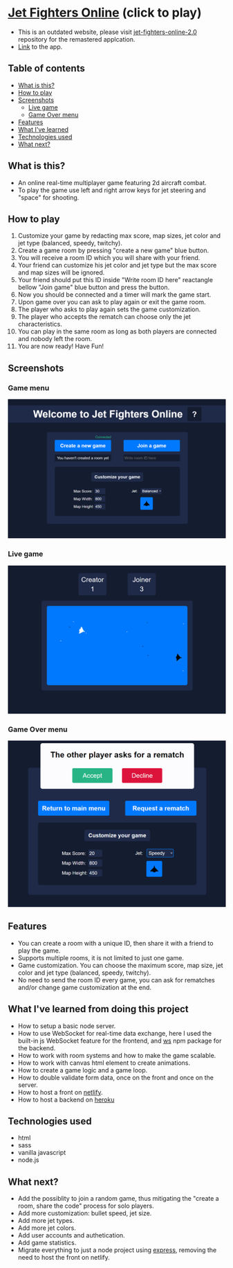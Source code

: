 # [Jet Fighters Online](https://objective-easley-303f76.netlify.app/) (click to play)
- This is an outdated website, please visit [jet-fighters-online-2.0](https://github.com/Dan-Lucian/jet-fighters-online-2.0) repository for the remastered applcation.
- [Link](https://objective-easley-303f76.netlify.app/) to the app.

## Table of contents

- [What is this?](#what-is-this)
- [How to play](#how-to-play)
- [Screenshots](#screenshots)
  - [Live game](#live-game)
  - [Game Over menu](#game-over-menu)
- [Features](#features)
- [What I've learned](#what-ive-learned-from-doing-this-project)
- [Technologies used](#technologies-used)
- [What next?](#what-next)

## What is this?
* An online real-time multiplayer game featuring 2d aircraft combat.
* To play the game use left and right arrow keys for jet steering and "space" for shooting.

## How to play
1. Customize your game by redacting max score, map sizes, jet color and jet type (balanced, speedy, twitchy).
2. Create a game room by pressing "create a new game" blue button.
3. You will receive a room ID which you will share with your friend.
4. Your friend can customize his jet color and jet type but the max score and map sizes will be ignored.
5. Your friend should put this ID inside "Write room ID here" reactangle bellow "Join game" blue button and press the button.
6. Now you should be connected and a timer will mark the game start.
7. Upon game over you can ask to play again or exit the game room.
8. The player who asks to play again sets the game customization.
9. The player who accepts the rematch can choose only the jet characteristics.
10. You can play in the same room as long as both players are connected and nobody left the room.
11. You are now ready! Have Fun!

## Screenshots

### Game menu
![alt text](https://raw.githubusercontent.com/Dan-Lucian/Jet-Fighters-online/main/design/Game-menu.png "Game menu")

### Live game
![alt text](https://raw.githubusercontent.com/Dan-Lucian/Jet-Fighters-online/main/design/Game-going.png "Game")

### Game Over menu
![alt text](https://raw.githubusercontent.com/Dan-Lucian/Jet-Fighters-online/main/design/Game-over-menu.png "Game-over")

## Features
* You can create a room with a unique ID, then share it with a friend to play the game.
* Supports multiple rooms, it is not limited to just one game.
* Game customization. You can choose the maximum score, map size, jet color and jet type (balanced, speedy, twitchy).
* No need to send the room ID every game, you can ask for rematches and/or change game customization at the end.

## What I've learned from doing this project
* How to setup a basic node server.
* How to use WebSocket for real-time data exchange, here I used the built-in js WebSocket feature for the frontend, and [ws](https://www.npmjs.com/package/ws) npm package for the backend.
* How to work with room systems and how to make the game scalable.
* How to work with canvas html element to create animations.
* How to create a game logic and a game loop.
* How to double validate form data, once on the front and once on the server.
* How to host a front on [netlify](https://www.netlify.com/).
* How to host a backend on [heroku](https://www.heroku.com/)

## Technologies used
* html
* sass
* vanilla javascript
* node.js

## What next?
* Add the possiblity to join a random game, thus mitigating the "create a room, share the code" process for solo players.
* Add more customization: bullet speed, jet size.
* Add more jet types.
* Add more jet colors.
* Add user accounts and authetication.
* Add game statistics.
* Migrate everything to just a node project using [express](https://www.npmjs.com/package/express), removing the need to host the front on netlify.
